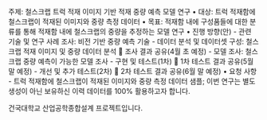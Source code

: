 주제: 철스크랩 트럭 적재 이미지 기반 적재 중량 예측 모델 연구
  • 대상: 트럭 적재함에 철스크랩이 적재된 이미지와 중량 측정 데이터
  • 목표: 적재함 내에 구성품들에 대한 분류를 통해 적재함 내에 철스크랩의 중량을 추정하는 모델 연구
  • 진행 방향(안)
    - 관련 기술 및 연구 사례 조사: 비전 기반 중량 예측 기술
    - 데이터 분석 및 데이터셋 구성: 철스크랩 적재 이미지 및 중량 데이터 분석  조사 결과 공유(4월 초 예정)
    - 모델 조사: 철스크랩 중량 예측이 가능한 모델 조사
    - 구현 및 테스트(1차)  1차 테스트 결과 공유(5월 말 예정)
    - 개선 및 추가 테스트(2차)  2차 테스트 결과 공유(6월 말 예정)
  • 요청 사항
    - 트럭 적재함에 철스크랩이 적재된 이미지와 중량 측정 데이터 샘플; 이번 연구는 별도 생성이 아닌 보유하신 이력 데이터를 100%
      활용하고자 합니다.

건국대학교 산업공학종합설계 프로젝트입니다.

